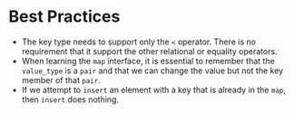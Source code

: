# Best Practices

- The key type needs to support only the `<` operator. There is no requirement that it support the other relational or equality operators.
- When learning the `map` interface, it is essential to remember that the `value_type` is a `pair` and that we can change the value but not the key member of that `pair`.
- If we attempt to `insert` an element with a key that is already in the `map`, then `insert` does nothing.